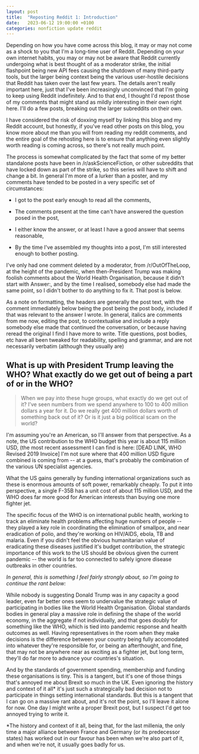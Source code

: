 ```yaml
---
layout: post
title:  "Reposting Reddit 1: Introduction"
date:   2023-06-12 19:00:00 +0100
categories: nonfiction update reddit
---
```


Depending on how you have come across this blog, it may or may not come as a shock to you that I'm a long-time user of Reddit. Depending on your own internet habits, you may or may not be aware that Reddit currently undergoing what is best thought of as a moderator strike, the initial flashpoint being new API fees causing the shutdown of many third-party tools, but the larger being context being the various user-hostile decisions that Reddit has taken over the last few years. The details aren't really important here, just that I've been increasingly unconvinced that I'm going to keep using Reddit indefinitely. And to that end, I thought I'd repost those of my comments that might stand as mildly interesting in their own right here. I'll do a few posts, breaking out the larger subreddits on their own.

I have considered the risk of doxxing myself by linking this blog and my Reddit account, but honestly, if you've read other posts on this blog, you know more about me than you will from reading my reddit comments, and the entire goal of the rehosting here is to ensure that anything even slightly worth reading is coming across, so there's not really much point.

The process is somewhat complicated by the fact that some of my better standalone posts have been in /r/askScienceFiction, or other subreddits that have locked down as part of the strike, so this series will have to shift and change a bit. In general I'm more of a lurker than a poster, and my comments have tended to be posted in a very specific set of circumstances:

* I got to the post early enough to read all the comments,

* The comments present at the time can't have answered the question posed in the post,

* I either know the answer, or at least I have a good answer that seems reasonable,

* By the time I've assembled my thoughts into a post, I'm still interested enough to bother posting.

I've only had one comment deleted by a moderator, from /r/OutOfTheLoop, at the height of the pandemic, when then-President Trump was making foolish comments about the World Health Organisation, because it didn't start with Answer:, and by the time I realised, somebody else had made the same point, so I didn't bother to do anything to fix it. That post is below.

As a note on formatting, the headers are generally the post text, with the comment immediately below being the post being the post body, included if that was relevant to the answer I wrote. In general, italics are comments from me now, editing the post, to contextualise and include a reply somebody else made that continued the conversation, or because having reread the original I find I have more to write. Title questions, post bodies, etc have all been tweaked for readability, spelling and grammar, and are not necessarily verbatim (although they usually are)

## What is up with President Trump leaving the WHO? What exactly do we get out of being a part of or in the WHO?
> When we pay into these huge groups, what exactly do we get out of it? I’ve seen numbers from we spend anywhere to 100 to 400 million dollars a year for it. Do we really get 400 million dollars worth of something back out of it? Or is it just a big political scam on the world?

I'm assuming you're an American, so I'll answer from that perspective. As a note, the US contribution to the WHO budget this year is about 115 million USD, (the most recent assessment I can find is here: [DEAD LINK, WHO Revised 2019 Invoice] I'm not sure where that 400 million USD figure combined is coming from -- at a guess, that's probably the combination of the various UN specialist agencies.

What the US gains generally by funding international organizations such as these is enormous amounts of soft power, remarkably cheaply. To put it into perspective, a single F-35B has a unit cost of about 115 million USD, and the WHO does far more good for American interests than buying one more fighter jet.

The specific focus of the WHO is on international public health, working to track an eliminate health problems affecting huge numbers of people -- they played a key role in coordinating the elimination of smallpox, and near eradication of polio, and they're working on HIV/AIDS, ebola, TB and malaria. Even if you didn't feel the obvious humanitarian value of eradicating these diseases justified it's budget contribution, the strategic importance of this work to the US should be obvious given the current pandemic -- the world is far too connected to safely ignore disease outbreaks in other countries.

_In general, this is something I feel fairly strongly about, so I'm going to continue the rant below:_

While nobody is suggesting Donald Trump was in any capacity a good leader, even far better ones seem to undervalue the strategic value of participating in bodies like the World Health Organisation. Global standards bodies in general play a massive role in defining the shape of the world economy, in the aggregate if not individually, and that goes doubly for something like the WHO, which is tied into pandemic response and health outcomes as well. Having representatives in the room when they make decisions is the difference between your country being fully accomodated into whatever they're responsible for, or being an afterthought, and fine, that may not be anywhere near as exciting as a fighter jet, but long term, they'll do far more to advance your countries's situation.

And by the standards of government spending, membership and funding these organisations is tiny. This is a tangent, but it's one of those things that's annoyed me about Brexit so much in the UK. Even ignoring the history and context of it all* it's just such a strategically bad decision not to participate in things setting international standards. But this is a tangent that I can go on a massive rant about, and it's not the point, so I'll leave it alone for now. One day I might write a proper Brexit post, but I suspect I'd get too annoyed trying to write it.

*The history and context of it all, being that, for the last millenia, the only time a major alliance between France and Germany (or its predecessor states) has worked out in our favour has been when we're also part of it, and when we're not, it usually goes badly for us.

